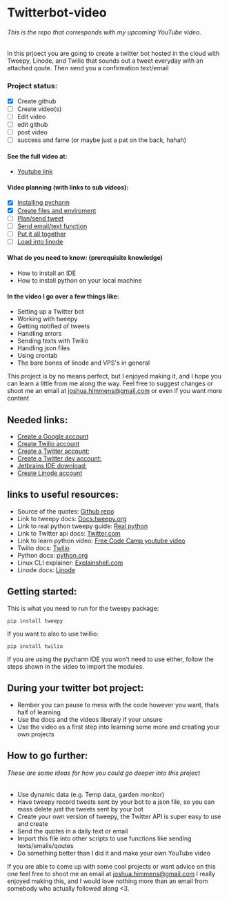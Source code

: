 # Twitterbot-video
###### This is the repo that corresponds with my upcoming YouTube video.

In this prjoect you are going to create a twitter bot hosted in the cloud with Tweepy, Linode, and Twilio that sounds out a tweet everyday with an attached qoute. Then send you a confirmation text/email
### Project status:

- [X] Create github
- [ ] Create video(s)
- [ ] Edit video
- [ ] edit github
- [ ] post video
- [ ] success and fame (or maybe just a pat on the back, hahah)

#### See the full video at:
- [Youtube link](jfcom.ca)

#### Video planning (with links to sub videos):
- [X] [Installing pycharm](youtube.com)
- [X] [Create files and enviroment](youtube.com)
- [ ] [Plan/send tweet](youtube.com)
- [ ] [Send email/text function](youtube.com)
- [ ] [Put it all together](youtube.com)
- [ ] [Load into linode](youtube.com)

#### What do you need to know: (prerequisite knowledge)
- How to install an IDE
- How to install python on your local machine


#### In the video I go over a few things like:
- Setting up a Twitter bot
- Working with tweepy
- Getting notified of tweets
- Handling errors
- Sending texts with Twilio
- Handling json files
- Using crontab
- The bare bones of linode and VPS's in general

This project is by no means perfect, but I enjoyed making it, and I hope you can learn a little from me along the way.
Feel free to suggest changes or shoot me an email at [joshua.himmens@gmail.com](mailto:joshua.himmens@gmail.com)
or even if you want more content

## Needed links:
- [Create a Google account](https://accounts.google.com/signup/v2/webcreateaccount?hl=en&flowName=GlifWebSignIn&flowEntry=SignUp)
- [Create Twilio account](https://www.twilio.com/try-twilio)
- [Create a Twitter account:](https://twitter.com/i/flow/signup)
- [Create a Twitter dev account:](https://developer.twitter.com/en/apply-for-access)
- [Jetbrains IDE download:](https://www.jetbrains.com/pycharm/)
- [Create Linode account](https://linode.com/)


## links to useful resources:

- Source of the quotes: [Github repo](https://github.com/sumanto/goodreads-quotes/blob/master/quotes.json)
- Link to tweepy docs: [Docs.tweepy.org](https://docs.tweepy.org/en/latest/index.html)
- Link to real python tweepy guide: [Real python](https://realpython.com/twitter-bot-python-tweepy/)
- Link to Twitter api docs: [Twitter.com](https://developer.twitter.com/en/docs)
- Link to learn python video: [Free Code Camp youtube video](https://www.youtube.com/watch?v=rfscVS0vtbw&t=1957s)
- Twilio docs: [Twilio](https://www.twilio.com/docs)
- Python docs: [python.org](https://docs.python.org/3/)
- Linux CLI explainer: [Explainshell.com](https://explainshell.com/)
- Linode docs: [Linode](https://www.linode.com/docs/)


## Getting started:

This is what you need to run for the tweepy package:

    pip install tweepy
    
If you want to also to use twillio:

    pip install twilio

If you are using the pycharm IDE you won't need to use either, follow the steps shown in the video to import the modules.
## During your twitter bot project:
- Rember you can pause to mess with the code however you want, thats half of learning
- Use the docs and the videos liberaly if your unsure
- Use the video as a first step into learning some more and creating your own projects
## How to go further:
###### These are some ideas for how you could go deeper into this project
- Use dynamic data (e.g. Temp data, garden monitor)
- Have tweepy record tweets sent by your bot to a json file, so you can mass delete just the tweets sent by your bot
- Create your own version of tweepy, the Twitter API is super easy to use and create
- Send the quotes in a daily text or email
- Import this file into other scripts to use functions like sending texts/emails/qoutes
- Do something better than I did it and make your own YouTube video

If you are able to come up with some cool projects or want advice on this one feel free to shoot me an email at
[joshua.himmens@gmail.com](mailto:joshua.himmens@gmail.com)
I really enjoyed making this, and I would love nothing more than an email from somebody who actually followed along <3.